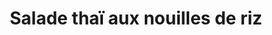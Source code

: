 ---
uuid: 585b40cf-be30-4040-b6a5-8cb6538d3fc3
title: Salade thaï aux nouilles de riz
titleslug: salade-thai-aux-nouilles-de-riz_585b40cf-be30-4040-b6a5-8cb6538d3fc3
draft: false
layout: recettes
type: entree
categories:
  - Salade
regime:
  - vegetarien
  - vegan
  - sans-gluten
  - sans-lactose
region: thaïlande
cuisson: Oui
temperature: Froid
plate: 350
check: Oui
checkAlwaysOk: false
ingredients:
  sec:
    - title: Cacahuète
      quantite: 3
      unit: Kg
    - title: Vermicelle de Riz
      quantite: 7
      unit: Kg
  legumes:
    - title: Gingembre
      quantite: 300
      unit: grammes
      commentaire: sauce
    - title: Champignon noir
      quantite: 760
      unit: grammes
    - title: Chou chinois
      quantite: 13
      unit: Kg
    - title: Cébette - Ciboule - Cive - Oignon vert
      quantite: 4
      unit: Kg
    - title: Carotte
      quantite: 7.5
      unit: Kg
    - title: Betterave rouge
      quantite: 7.5
      unit: Kg
  epices:
    - title: Sauce soja
      quantite: 0.5
      unit: litre
      commentaire: sauce
    - title: Vinaigre de riz
      quantite: 1
      unit: litre
      commentaire: sauce
    - title: Menthe
      quantite: 4
      unit: bottes
      commentaire: sauce
    - title: Coriandre fraîche
      quantite: 4
      unit: bottes
      commentaire: sauce
  frais: []
  lof:
    - title: huile de sésame
      quantite: 1.5
      unit: litre
      commentaire: sauce
    - title: huile de colza
      quantite: 1.5
      unit: litre
      commentaire: sauce
materiel:
  - Grand Saladier
preparation: >-
  *  Faire cuire les vermicelles de riz: faut s'y préparer un peu et être 2
  dispo! les vermicelles cuisent en très peu de temps, une fois qu'on les mets
  dans l'eau, on les sort vite, d'où l'importance d'avoir le poste pour égoutter
  et refroidir dans l'évier dispo!! et en général, on peut faire des sessions où
  on cuit entre 2 et 3 kilos à la fois; donc dans une casserole d'eau
  bouillante, quand ça bout jeter les vermicelles, compter 3min et les égoutter
  immédiatement et mettre sous l'eau froide la passoire jusqu’à complet
  refroidissement

  * Ensuite il faut couper les betteraves, les carottes, les cébettes, et le choux chinois en tout petit, mini rapé ou bâtonnets, ou à l'économe, selon comment la personne qui gère la recette préfère!

  * Il faut réhydrater les champignons noirs dans de l'eau bouillante, une trentaine de minutes suffisent en général, et s'ils sont trop gros quand on les as égoutté, on peut les recouper

  * Concassés le cacahuètes

  *  Tout mélanger


  **et préparer la sauce:**


  * On coupe en petit les herbes et le gingembre, puis on les mélange aux liquides. Selon les gouts on peut en faire une avec du piment en poudre dedans!
publishDate: 2024-05-28T11:48:00.000Z
---